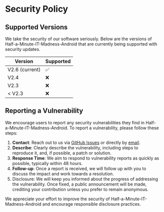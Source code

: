 # Security Policy

## Supported Versions

We take the security of our software seriously. Below are the versions of Half-a-Minute-IT-Madness-Android that are currently being supported with security updates.

| Version | Supported          |
| ------- | ------------------ |
| V2.6 (current)    | :white_check_mark: |
| V2.4    | :x:                |
| V2.3    | :x:                |
| < V2.3  | :x:                |

## Reporting a Vulnerability

We encourage users to report any security vulnerabilities they find in Half-a-Minute-IT-Madness-Android. To report a vulnerability, please follow these steps:

1. **Contact**: Reach out to us via [GitHub Issues](https://github.com/Stensel8/Half-a-Minute-IT-Madness-Android/issues) or directly by [email](Github@sten-tijhuis.nl).
2. **Describe**: Clearly describe the vulnerability, including steps to reproduce it, and, if possible, a patch or solution.
3. **Response Time**: We aim to respond to vulnerability reports as quickly as possible, typically within 48 hours.
4. **Follow-up**: Once a report is received, we will follow up with you to discuss the impact and work towards a resolution.
5. Disclosure: We will keep you informed about the progress of addressing the vulnerability. Once fixed, a public announcement will be made, crediting your contribution unless you prefer to remain anonymous.

We appreciate your effort to improve the security of Half-a-Minute-IT-Madness-Android and encourage responsible disclosure practices.
